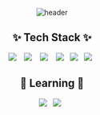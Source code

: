 <div align=center>

![header](https://capsule-render.vercel.app/api?type=cylinder&color=auto&height=300&section=header&text=S%20Y%20O%20N&fontSize=100&rotate=5)
  
  <h2>✨ Tech Stack ✨ </h2>
  <p>
    <img src="https://img.shields.io/badge/python%20-%2314354C.svg?&style=for-the-badge&logo=python&logoColor=white"/>&nbsp;&nbsp;&nbsp;
    <img src="https://img.shields.io/badge/swift%20-%23007ACC.svg?&style=for-the-badge&logo=swift&logoColor=white"/>&nbsp;&nbsp;&nbsp;
    <img src="https://img.shields.io/badge/java%20-%2343853D.svg?&style=for-the-badge&logo=java&logoColor=white"/>&nbsp;&nbsp;&nbsp;
    <img src="https://img.shields.io/badge/C++%20-%23FF9900.svg?&style=for-the-badge&logo=c%2B%2B&logoColor=white"/>&nbsp;&nbsp;
    <img src="https://img.shields.io/badge/tensorflow%20-%23593d88.svg?&style=for-the-badge&logo=tensorflow&logoColor=white"/>&nbsp;&nbsp;
    <img src="https://img.shields.io/badge/mysql%20-%23F559900.svg?&style=for-the-badge&logo=mysql&logoColor=white"/>&nbsp;&nbsp;
  </p>
  
  <h2>🌱 Learning 🌱 </h2>
  <p>
    <img src="https://img.shields.io/badge/jenkins%20-%232C5263.svg?&style=flat-square&logo=jenkins&logoColor=white"/>&nbsp;&nbsp;
    <img src ="https://img.shields.io/badge/postgres-%23316192.svg?&style=flat-square&logo=postgresql&logoColor=white"/>&nbsp;&nbsp;
  </p>
  
</div>

<!--
**Syon0303/Syon0303** is a ✨ _special_ ✨ repository because its `README.md` (this file) appears on your GitHub profile.

Here are some ideas to get you started:

- 🔭 I’m currently working on ...
- 🌱 I’m currently learning ...
- 👯 I’m looking to collaborate on ...
- 🤔 I’m looking for help with ...
- 💬 Ask me about ...
- 📫 How to reach me: ...
- 😄 Pronouns: ...
- ⚡ Fun fact: ...
-->
